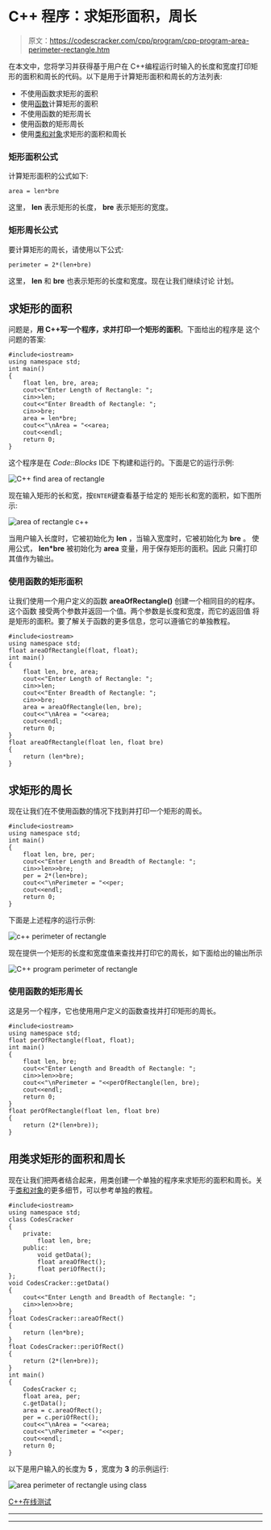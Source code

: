 # C++ 程序：求矩形面积，周长

> 原文：<https://codescracker.com/cpp/program/cpp-program-area-perimeter-rectangle.htm>

在本文中，您将学习并获得基于用户在 C++编程运行时输入的长度和宽度打印矩形的面积和周长的代码。以下是用于计算矩形面积和周长的方法列表:

*   不使用函数求矩形的面积
*   使用[函数](/cpp/cpp-functions.htm)计算矩形的面积
*   不使用函数的矩形周长
*   使用函数的矩形周长
*   使用[类和对象](/cpp/cpp-classes-objects.htm)求矩形的面积和周长

### 矩形面积公式

计算矩形面积的公式如下:

```
area = len*bre
```

这里， **len** 表示矩形的长度， **bre** 表示矩形的宽度。

### 矩形周长公式

要计算矩形的周长，请使用以下公式:

```
perimeter = 2*(len+bre)
```

这里， **len** 和 **bre** 也表示矩形的长度和宽度。现在让我们继续讨论 计划。

## 求矩形的面积

问题是，**用 C++写一个程序，求并打印一个矩形的面积**。下面给出的程序是 这个问题的答案:

```
#include<iostream>
using namespace std;
int main()
{
    float len, bre, area;
    cout<<"Enter Length of Rectangle: ";
    cin>>len;
    cout<<"Enter Breadth of Rectangle: ";
    cin>>bre;
    area = len*bre;
    cout<<"\nArea = "<<area;
    cout<<endl;
    return 0;
}
```

这个程序是在 *Code::Blocks* IDE 下构建和运行的。下面是它的运行示例:

![C++ find area of rectangle](img/a915714bf94b16a52185701fefdac712.png)

现在输入矩形的长和宽，按`ENTER`键查看基于给定的 矩形长和宽的面积，如下图所示:

![area of rectangle c++](img/9118483e25589a773904b08704a62fc9.png)

当用户输入长度时，它被初始化为 **len** ，当输入宽度时，它被初始化为 **bre** 。 使用公式， **len*bre** 被初始化为 **area** 变量，用于保存矩形的面积。因此 只需打印其值作为输出。

### 使用函数的矩形面积

让我们使用一个用户定义的函数 **areaOfRectangle()** 创建一个相同目的的程序。这个函数 接受两个参数并返回一个值。两个参数是长度和宽度，而它的返回值 将是矩形的面积。要了解关于函数的更多信息，您可以遵循它的单独教程。

```
#include<iostream>
using namespace std;
float areaOfRectangle(float, float);
int main()
{
    float len, bre, area;
    cout<<"Enter Length of Rectangle: ";
    cin>>len;
    cout<<"Enter Breadth of Rectangle: ";
    cin>>bre;
    area = areaOfRectangle(len, bre);
    cout<<"\nArea = "<<area;
    cout<<endl;
    return 0;
}
float areaOfRectangle(float len, float bre)
{
    return (len*bre);
}
```

## 求矩形的周长

现在让我们在不使用函数的情况下找到并打印一个矩形的周长。

```
#include<iostream>
using namespace std;
int main()
{
    float len, bre, per;
    cout<<"Enter Length and Breadth of Rectangle: ";
    cin>>len>>bre;
    per = 2*(len+bre);
    cout<<"\nPerimeter = "<<per;
    cout<<endl;
    return 0;
}
```

下面是上述程序的运行示例:

![c++ perimeter of rectangle](img/b59bf5a8a148de637948ad697f2a61eb.png)

现在提供一个矩形的长度和宽度值来查找并打印它的周长，如下面给出的输出所示

![C++ program perimeter of rectangle](img/989f48dc54af3e75da38babfcab3196a.png)

### 使用函数的矩形周长

这是另一个程序，它也使用用户定义的函数查找并打印矩形的周长。

```
#include<iostream>
using namespace std;
float perOfRectangle(float, float);
int main()
{
    float len, bre;
    cout<<"Enter Length and Breadth of Rectangle: ";
    cin>>len>>bre;
    cout<<"\nPerimeter = "<<perOfRectangle(len, bre);
    cout<<endl;
    return 0;
}
float perOfRectangle(float len, float bre)
{
    return (2*(len+bre));
}
```

## 用类求矩形的面积和周长

现在让我们把两者结合起来，用类创建一个单独的程序来求矩形的面积和周长。关于[类和对象](/cpp/cpp-classes-objects.htm)的更多细节，可以参考单独的教程。

```
#include<iostream>
using namespace std;
class CodesCracker
{
    private:
        float len, bre;
    public:
        void getData();
        float areaOfRect();
        float periOfRect();
};
void CodesCracker::getData()
{
    cout<<"Enter Length and Breadth of Rectangle: ";
    cin>>len>>bre;
}
float CodesCracker::areaOfRect()
{
    return (len*bre);
}
float CodesCracker::periOfRect()
{
    return (2*(len+bre));
}
int main()
{
    CodesCracker c;
    float area, per;
    c.getData();
    area = c.areaOfRect();
    per = c.periOfRect();
    cout<<"\nArea = "<<area;
    cout<<"\nPerimeter = "<<per;
    cout<<endl;
    return 0;
}
```

以下是用户输入的长度为 **5** ，宽度为 **3** 的示例运行:

![area perimeter of rectangle using class](img/3ffb070e1a7af2dff15286f29c977d88.png)

[C++在线测试](/exam/showtest.php?subid=3)

* * *

* * *